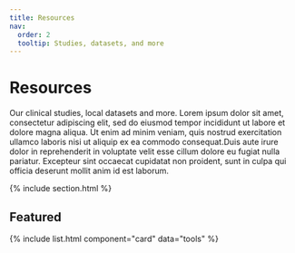 ```yaml
---
title: Resources
nav:
  order: 2
  tooltip: Studies, datasets, and more
---
```


# <i class="fas fa-tools"></i>Resources

Our clinical studies, local datasets and more. Lorem ipsum dolor sit amet, consectetur adipiscing elit, sed do eiusmod tempor incididunt ut labore et dolore magna aliqua.
Ut enim ad minim veniam, quis nostrud exercitation ullamco laboris nisi ut aliquip ex ea commodo consequat.Duis aute irure dolor in reprehenderit in voluptate velit esse cillum dolore eu fugiat nulla pariatur.
Excepteur sint occaecat cupidatat non proident, sunt in culpa qui officia deserunt mollit anim id est laborum.

{% include section.html %}

## Featured 

{% include list.html component="card" data="tools" %} 
